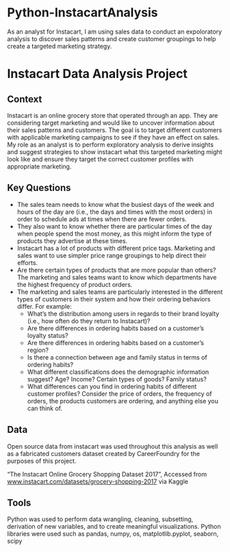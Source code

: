 # Python-InstacartAnalysis
As an analyst for Instacart, I am using sales data to conduct an expoloratory analysis to discover sales patterns and create customer groupings to help create a targeted marketing strategy. 

# Instacart Data Analysis Project 

## Context

Instacart is an online grocery store that operated through an app. They are considering target marketing and would like to uncover information about their sales patterns and customers. The goal is to target different customers with applicable marketing campaigns to see if they have an effect on sales. My role as an analyst is to perform exploratory analysis to derive insights and suggest strategies to show instacart what this targeted marketing might look like and ensure they target the correct customer profiles with appropriate marketing. 

## Key Questions

- The sales team needs to know what the busiest days of the week and hours of the day are (i.e., the days and times with the most orders) in order to schedule ads at times when there are fewer orders.
- They also want to know whether there are particular times of the day when people spend the most money, as this might inform the type of products they advertise at these times.
- Instacart has a lot of products with different price tags. Marketing and sales want to use simpler price range groupings to help direct their efforts.
- Are there certain types of products that are more popular than others? The marketing and sales teams want to know which departments have the highest frequency of product orders.
- The marketing and sales teams are particularly interested in the different types of customers in their system and how their ordering behaviors differ. For example:
    - What’s the distribution among users in regards to their brand loyalty (i.e., how often do they return to Instacart)?
    - Are there differences in ordering habits based on a customer’s loyalty status?
    - Are there differences in ordering habits based on a customer’s region?
    - Is there a connection between age and family status in terms of ordering
      habits?
    - What different classifications does the demographic information suggest?
      Age? Income? Certain types of goods? Family status?
    - What differences can you find in ordering habits of different customer
      profiles? Consider the price of orders, the frequency of orders, the products customers are ordering, and anything else you can think of.

## Data

Open source data from instacart was used throughout this analysis as well as a fabricated customers dataset created by CareerFoundry for the purposes of this project.

“The Instacart Online Grocery Shopping Dataset 2017”, Accessed from www.instacart.com/datasets/grocery-shopping-2017 via Kaggle

## Tools

Python was used to perform data wrangling, cleaning, subsetting, derivation of new variables, and to create meaningful visualizations. 
Python libraries were used such as pandas, numpy, os, matplotlib.pyplot, seaborn, scipy 
